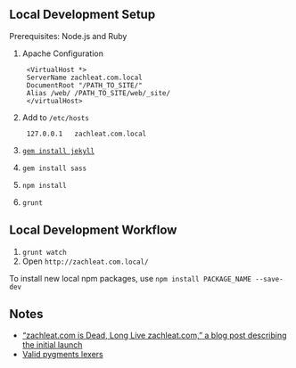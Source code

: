 ## Local Development Setup

Prerequisites: Node.js and Ruby

1. Apache Configuration

		<VirtualHost *>
		ServerName zachleat.com.local
		DocumentRoot "/PATH_TO_SITE/"
		Alias /web/ /PATH_TO_SITE/web/_site/
		</virtualHost>
		
1. Add to `/etc/hosts`

		127.0.0.1	zachleat.com.local

1. [`gem install jekyll`](http://jekyllrb.com/docs/installation/)
1. `gem install sass`
1. `npm install`
1. `grunt`

## Local Development Workflow

1. `grunt watch`
1. Open `http://zachleat.com.local/`

To install new local npm packages, use `npm install PACKAGE_NAME --save-dev`

## Notes

 * [“zachleat.com is Dead, Long Live zachleat.com,” a blog post describing the initial launch](http://www.zachleat.com/web/zachleat-is-dead/)
 * [Valid pygments lexers](http://pygments.org/languages/)
